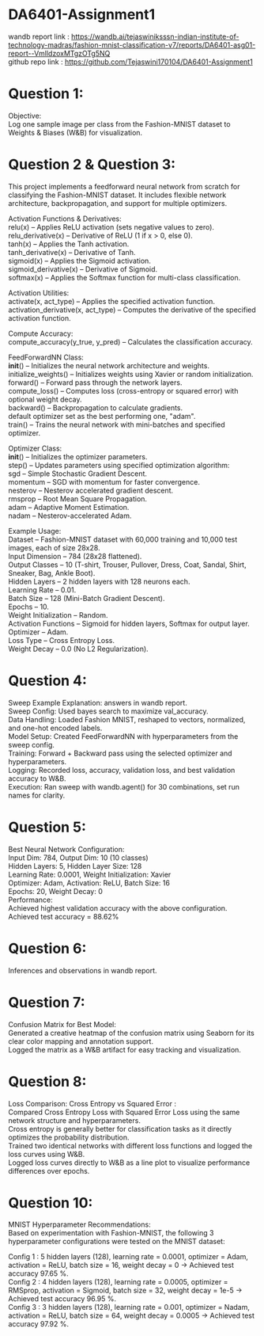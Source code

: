 # DA6401-Assignment1
wandb report link : https://wandb.ai/tejaswiniksssn-indian-institute-of-technology-madras/fashion-mnist-classification-v7/reports/DA6401-asg01-report--VmlldzoxMTgzOTg5NQ <br>
github repo link : https://github.com/Tejaswini170104/DA6401-Assignment1 <br>
# Question 1: <br>
Objective: <br>
Log one sample image per class from the Fashion-MNIST dataset to Weights & Biases (W&B) for visualization.

# Question 2 & Question 3: <br>
This project implements a feedforward neural network from scratch for classifying the Fashion-MNIST dataset. It includes flexible network architecture, backpropagation, and support for multiple optimizers. <br>

Activation Functions & Derivatives: <br>
relu(x) – Applies ReLU activation (sets negative values to zero).<br>
relu_derivative(x) – Derivative of ReLU (1 if x > 0, else 0).<br>
tanh(x) – Applies the Tanh activation.<br>
tanh_derivative(x) – Derivative of Tanh.<br>
sigmoid(x) – Applies the Sigmoid activation.<br>
sigmoid_derivative(x) – Derivative of Sigmoid.<br>
softmax(x) – Applies the Softmax function for multi-class classification.<br>

Activation Utilities: <br>
activate(x, act_type) – Applies the specified activation function.<br>
activation_derivative(x, act_type) – Computes the derivative of the specified activation function.<br>

Compute Accuracy: <br>
compute_accuracy(y_true, y_pred) – Calculates the classification accuracy.<br>

FeedForwardNN Class: <br>
__init__() – Initializes the neural network architecture and weights.<br>
initialize_weights() – Initializes weights using Xavier or random initialization.<br>
forward() – Forward pass through the network layers.<br>
compute_loss() – Computes loss (cross-entropy or squared error) with optional weight decay.<br>
backward() – Backpropagation to calculate gradients.<br>
default optimizer set as the best performing one, "adam". <br>
train() – Trains the neural network with mini-batches and specified optimizer.<br>

Optimizer Class: <br>
__init__() – Initializes the optimizer parameters.<br>
step() – Updates parameters using specified optimization algorithm:<br>
sgd – Simple Stochastic Gradient Descent.<br>
momentum – SGD with momentum for faster convergence.<br>
nesterov – Nesterov accelerated gradient descent.<br>
rmsprop – Root Mean Square Propagation.<br>
adam – Adaptive Moment Estimation.<br>
nadam – Nesterov-accelerated Adam.<br>

Example Usage: <br>
Dataset – Fashion-MNIST dataset with 60,000 training and 10,000 test images, each of size 28x28.<br>
Input Dimension – 784 (28x28 flattened).<br>
Output Classes – 10 (T-shirt, Trouser, Pullover, Dress, Coat, Sandal, Shirt, Sneaker, Bag, Ankle Boot).<br>
Hidden Layers – 2 hidden layers with 128 neurons each.<br>
Learning Rate – 0.01.<br>
Batch Size – 128 (Mini-Batch Gradient Descent).<br>
Epochs – 10.<br>
Weight Initialization – Random.<br>
Activation Functions – Sigmoid for hidden layers, Softmax for output layer.<br>
Optimizer – Adam.<br>
Loss Type – Cross Entropy Loss.<br>
Weight Decay – 0.0 (No L2 Regularization).<br>

# Question 4: <br>
Sweep Example Explanation: answers in wandb report. <br>
Sweep Config: Used bayes search to maximize val_accuracy. <br>
Data Handling: Loaded Fashion MNIST, reshaped to vectors, normalized, and one-hot encoded labels. <br>
Model Setup: Created FeedForwardNN with hyperparameters from the sweep config. <br>
Training: Forward + Backward pass using the selected optimizer and hyperparameters. <br>
Logging: Recorded loss, accuracy, validation loss, and best validation accuracy to W&B. <br>
Execution: Ran sweep with wandb.agent() for 30 combinations, set run names for clarity. <br>

# Question 5: <br>
Best Neural Network Configuration: <br>
Input Dim: 784, Output Dim: 10 (10 classes) <br>
Hidden Layers: 5, Hidden Layer Size: 128 <br>
Learning Rate: 0.0001, Weight Initialization: Xavier <br>
Optimizer: Adam, Activation: ReLU, Batch Size: 16 <br>
Epochs: 20, Weight Decay: 0 <br>
Performance: <br>
Achieved highest validation accuracy with the above configuration.
Achieved test accuracy = 88.62%  <br>

# Question 6: <br>
Inferences and observations in wandb report. <br>

# Question 7: <br>
Confusion Matrix for Best Model: <br>
Generated a creative heatmap of the confusion matrix using Seaborn for its clear color mapping and annotation support. <br>
Logged the matrix as a W&B artifact for easy tracking and visualization. <br>

# Question 8: <br>
Loss Comparison: Cross Entropy vs Squared Error : <br>
Compared Cross Entropy Loss with Squared Error Loss using the same network structure and hyperparameters.<br>
Cross entropy is generally better for classification tasks as it directly optimizes the probability distribution.<br>
Trained two identical networks with different loss functions and logged the loss curves using W&B.<br>
Logged loss curves directly to W&B as a line plot to visualize performance differences over epochs.<br>

# Question 10: <br>
MNIST Hyperparameter Recommendations: <br>
Based on experimentation with Fashion-MNIST, the following 3 hyperparameter configurations were tested on the MNIST dataset:<br>

Config 1 : 5 hidden layers (128), learning rate = 0.0001, optimizer = Adam, activation = ReLU, batch size = 16, weight decay = 0 → Achieved test accuracy 97.65 %.<br>
Config 2 : 4 hidden layers (128), learning rate = 0.0005, optimizer = RMSprop, activation = Sigmoid, batch size = 32, weight decay = 1e-5 → Achieved test accuracy 96.95 %.<br>
Config 3 : 3 hidden layers (128), learning rate = 0.001, optimizer = Nadam, activation = ReLU, batch size = 64, weight decay = 0.0005 → Achieved test accuracy 97.92 %.<br>



